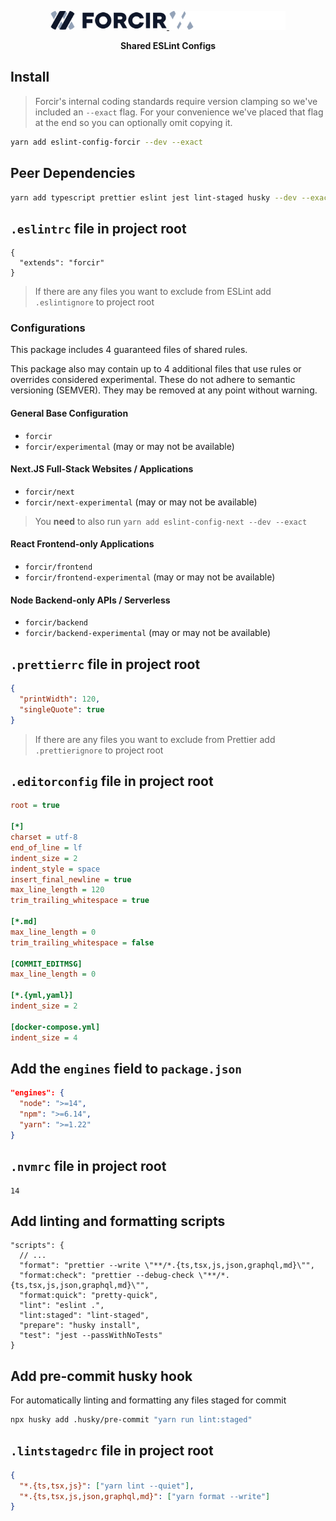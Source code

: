 <p align="center"><!-- Used to apply a top margin in markdown --></p>
<p align="center">
  <a href="https://www.forcir.com/#gh-light-mode-only" target="_blank">
    <img src="./.github/assets/slate.svg" alt="Forcir Logo" height="30">
  </a>
  <a href="https://www.forcir.com/#gh-slate-mode-only" target="_blank">
    <img src="./.github/assets/common.svg" alt="Forcir Logo" height="30">
  </a>
</p>
<p align="center"><strong>Shared ESLint Configs</strong></p>

## Install

> Forcir's internal coding standards require version clamping so we've included an `--exact` flag. For your convenience we've placed that flag at the end so you can optionally omit copying it.

```zsh
yarn add eslint-config-forcir --dev --exact
```

## Peer Dependencies

```zsh
yarn add typescript prettier eslint jest lint-staged husky --dev --exact
```

## `.eslintrc` file in project root

```jsonc
{
  "extends": "forcir"
}
```

> If there are any files you want to exclude from ESLint add `.eslintignore` to project root

### Configurations

This package includes 4 guaranteed files of shared rules.

This package also may contain up to 4 additional files that use rules or overrides considered experimental. These do not adhere to semantic versioning (SEMVER). They may be removed at any point without warning.

#### General Base Configuration

- `forcir`
- `forcir/experimental` (may or may not be available)

#### Next.JS Full-Stack Websites / Applications

- `forcir/next`
- `forcir/next-experimental` (may or may not be available)

> You **need** to also run `yarn add eslint-config-next --dev --exact`

#### React Frontend-only Applications

- `forcir/frontend`
- `forcir/frontend-experimental` (may or may not be available)

#### Node Backend-only APIs / Serverless

- `forcir/backend`
- `forcir/backend-experimental` (may or may not be available)

## `.prettierrc` file in project root

```json
{
  "printWidth": 120,
  "singleQuote": true
}
```

> If there are any files you want to exclude from Prettier add `.prettierignore` to project root

## `.editorconfig` file in project root

```ini
root = true

[*]
charset = utf-8
end_of_line = lf
indent_size = 2
indent_style = space
insert_final_newline = true
max_line_length = 120
trim_trailing_whitespace = true

[*.md]
max_line_length = 0
trim_trailing_whitespace = false

[COMMIT_EDITMSG]
max_line_length = 0

[*.{yml,yaml}]
indent_size = 2

[docker-compose.yml]
indent_size = 4
```

## Add the `engines` field to `package.json`

```json
"engines": {
  "node": ">=14",
  "npm": ">=6.14",
  "yarn": ">=1.22"
}
```

## `.nvmrc` file in project root

```
14
```

## Add linting and formatting scripts

```jsonc
"scripts": {
  // ...
  "format": "prettier --write \"**/*.{ts,tsx,js,json,graphql,md}\"",
  "format:check": "prettier --debug-check \"**/*.{ts,tsx,js,json,graphql,md}\"",
  "format:quick": "pretty-quick",
  "lint": "eslint .",
  "lint:staged": "lint-staged",
  "prepare": "husky install",
  "test": "jest --passWithNoTests"
}
```

## Add pre-commit husky hook

For automatically linting and formatting any files staged for commit

```zsh
npx husky add .husky/pre-commit "yarn run lint:staged"
```

## `.lintstagedrc` file in project root

```json
{
  "*.{ts,tsx,js}": ["yarn lint --quiet"],
  "*.{ts,tsx,js,json,graphql,md}": ["yarn format --write"]
}
```
